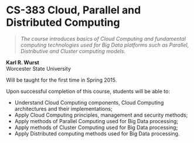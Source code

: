 # CS-383 Cloud, Parallel and Distributed Computing
> *The course introduces basics of Cloud Computing and fundamental computing technologies used for Big Data platforms such as Parallel, Distributive and Cluster computing models.*

**Karl R. Wurst**
<br>Worcester State University

Will be taught for the first time in Spring 2015.

Upon successful completion of this course, students will be able to:
* Understand Cloud Computing components, Cloud Computing architectures and their implementations;* Apply Cloud Computing principles, management and security methods;  * Apply methods of Parallel Computing used for Big Data processing;* Apply methods of Cluster Computing used for Big Data processing;* Apply Distributed computing methods used for Big Data processing.